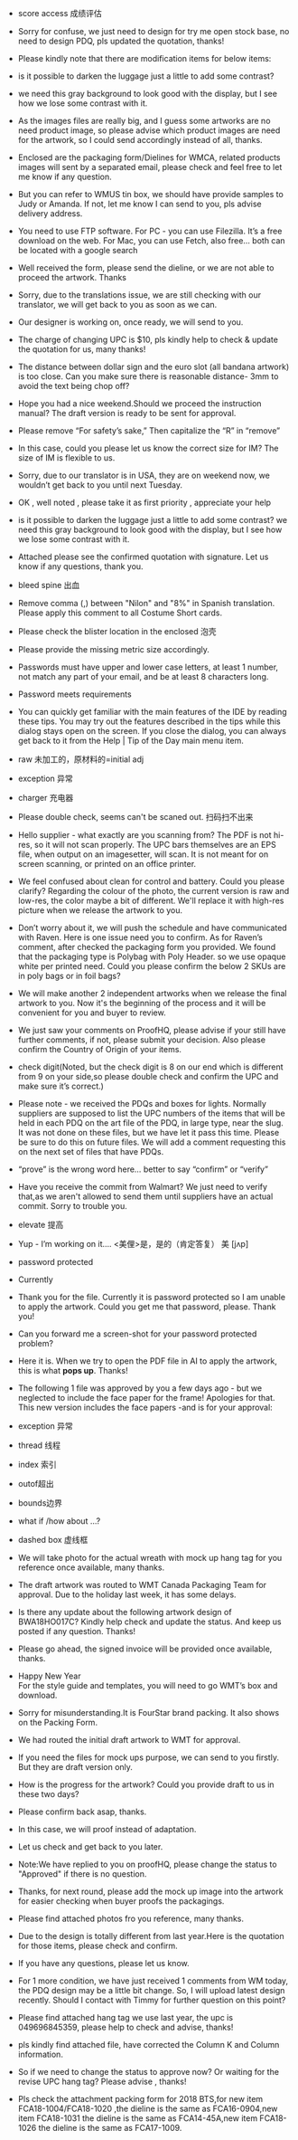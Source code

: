 - score access  成绩评估
- Sorry for confuse, we just need to design for try me open stock base, no need to design PDQ, pls updated the quotation, thanks!
- Please kindly note that there are modification items for below items:
- is it possible to darken the luggage just a little to add some contrast?
- we need this gray background to look good with the display, but I see how we lose some contrast with it.
- As the images files are really big, and I guess some artworks are no need product image, so please advise which product images are need for the artwork, so I could send accordingly instead of all, thanks.
- Enclosed are the packaging form/Dielines for WMCA, related products images will sent by a separated email, please check and feel free to let me know if any question.

- But you can refer to WMUS tin box, we should have provide samples to Judy or Amanda. If not, let me know I can send to you, pls advise delivery address.
- You need to use FTP software. For PC - you can use Filezilla. It’s a free download on the web. For Mac, you can use Fetch, also free… both can be located with a google search
- Well received the form, please send the dieline, or we are not able to proceed the artwork. Thanks
- Sorry, due to the translations issue, we are still checking with our translator, we will get back to you as soon as we can.
- Our designer is working on, once ready, we will send to you.
- The charge of changing UPC is $10,  pls kindly help to check & update the quotation for us, many thanks!
- The distance between dollar sign and the euro slot (all bandana artwork) is too close. Can you make sure there is reasonable distance- 3mm to avoid the text being chop off?
- Hope you had a nice weekend.Should we proceed the instruction manual? The draft version is ready to be sent for approval.
- Please remove “For safety’s sake,” Then capitalize the “R” in “remove”
- In this case, could you please let us know the correct size for IM? The size of IM is flexible to us.
- Sorry, due to our translator is in USA, they are on weekend now, we wouldn’t get back to you until next Tuesday.
- OK , well noted , please take it as first priority , appreciate your help
- is it possible to darken the luggage just a little to add some contrast? we need this gray background to look good with the display, but I see how we lose some contrast with it.
- Attached please see the confirmed quotation with signature.
Let us know if any questions, thank you.
- bleed spine 出血
- Remove comma (,) between "Nilon" and "8%" in Spanish translation. Please apply this comment to all Costume Short cards. 
- Please check the blister location in the enclosed 泡壳
- Please provide the missing metric size accordingly.
- Passwords must have upper and lower case letters, at least 1 number, not match any part of your email, and be at least 8 characters long.
- Password meets requirements
- You can quickly get familiar with the main features of the IDE by reading these tips. You may try out the features described in the tips while this dialog stays open on the screen. If you close the dialog, you can always get back to it from the Help | Tip of the Day main menu item.
- raw 未加工的，原材料的=initial adj
- exception 异常
-  charger 充电器
- Please double check, seems can't be scaned out. 扫码扫不出来
- Hello supplier - what exactly are you scanning from? The PDF is not hi-res, so it will not scan properly. The UPC bars themselves are an EPS file, when output on an imagesetter, will scan. It is not meant for on screen scanning, or printed on an office printer. 
- We feel confused about clean for control and battery. Could you please clarify? Regarding the colour of the photo, the current version is raw and low-res, the color maybe a bit of different. We'll replace it with high-res picture when we release the artwork to you.
- Don’t worry about it, we will push the schedule and have communicated with Raven. Here is one issue need you to confirm.
As for Raven’s comment, after checked the packaging form you provided. We found that the packaging type is Polybag with Poly Header. so we use opaque white per printed need. Could you please confirm the below 2 SKUs are in poly bags or in foil bags?
- We will make another 2 independent artworks when we release the final artwork to you. Now it's the beginning
of the process and it will be convenient for you and buyer to review.
- We just saw your comments on ProofHQ, please advise if your still have further comments, if not, please submit your decision. Also please confirm the Country of Origin of your items.
- check digit(Noted, but the check digit is 8 on our end which is different from 9 on your side,so please double check and confirm the UPC and make sure it’s correct.)
- Please note - we received the PDQs and boxes for lights. Normally suppliers are supposed to list the UPC numbers of the items that will be held in each PDQ on the art file of the PDQ, in large type, near the slug. It was not done on these files, but we have let it pass this time. Please be sure to do this on future files. We will add a comment requesting this on the next set of files that have PDQs. 
- “prove” is the wrong word here… better to say “confirm” or “verify”
- Have you receive the commit from Walmart? We just need to verify that,as we aren't allowed to send them until suppliers
have an actual commit. Sorry to trouble you.
- elevate 提高
- Yup - I’m working on it…. <美俚>是，是的（肯定答复） 美 [jʌp]
- password protected 
- Currently 
- Thank you for the file. Currently it is password protected so I am unable to apply the artwork. Could you get me that password, please. Thank you!
- Can you forward me a screen-shot for your password protected problem?
- Here it is. When we try to open the PDF file in AI to apply the artwork, this is what **pops up**. Thanks!
- The following 1 file was approved by you a few days ago - but we neglected to include the face paper for the frame! Apologies for that. This new version includes the face papers -and is for your approval:
- exception 异常
- thread 线程
- index 索引
- outof超出
- bounds边界
- what if /how about ...?
- dashed box 虚线框
- We will take photo for the actual wreath with mock up hang tag for you reference once available, many thanks.
- The draft artwork was routed to WMT Canada Packaging Team for approval. Due to the holiday last week, it has some delays.
- Is there any update about the following artwork design of BWA18HO017C? Kindly help check and update the status. And keep us posted if any question. Thanks!
- Please go ahead, the signed invoice will be provided once available, thanks.
- Happy New Year<br>
For the style guide and templates, you will need to go WMT’s box and download. 
- Sorry for misunderstanding.It is FourStar brand packing. It also shows on the Packing Form.
- We had routed the initial draft artwork to WMT for approval.
- If you need the files for mock ups purpose, we can send to you firstly. But they are draft version only.
- How is the progress for the artwork? Could you provide draft to us in these two days? 
- Please confirm back asap, thanks.
- In this case, we will proof instead of adaptation.
- Let us check and get back to you later.
- Note:We have replied to you on proofHQ, please change the status to "Approved" if there  is no question.
- Thanks, for next round, please add the mock up image into the artwork for easier checking when buyer proofs the packagings.
- Please find attached photos fro you reference, many thanks.
- Due to the design is totally different from last year.Here is the quotation for those items, please check and confirm.
- If you have any questions, please let us know.
- For 1 more condition, we have just received 1 comments from WM today, the PDQ design may be a little bit change.
So, I will upload latest design recently. Should I contact with Timmy for further question on this point?
- Please find attached hang tag we use last year, the upc is 049696845359, please help to check and advise, thanks!
- pls kindly find attached file, have corrected  the  Column K and Column information.
- So if we need to change the status to approve now? Or waiting for the revise UPC hang tag? Please advise , thanks!
- Pls check the attachment packing form for 2018 BTS,for new item FCA18-1004/FCA18-1020 ,the dieline is the same as FCA16-0904,new item FCA18-1031 the dieline is the same as FCA14-45A,new item FCA18-1026 the dieline is the same as FCA17-1009.
